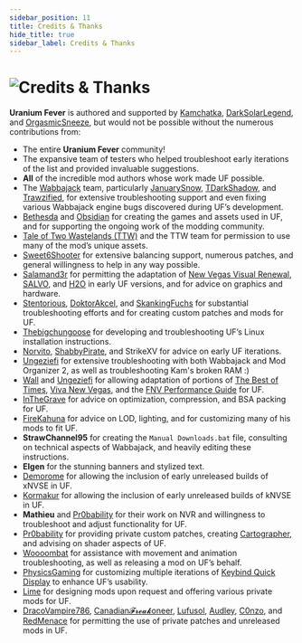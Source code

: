 ```yaml
---
sidebar_position: 11
title: Credits & Thanks
hide_title: true
sidebar_label: Credits & Thanks
---
```


# ![Credits & Thanks](https://github.com/user-attachments/assets/860a6f93-1ecd-4300-bcdc-516349fdd9cb)

**Uranium Fever** is authored and supported by [Kamchatka](https://next.nexusmods.com/profile/kamchatkaa), [DarkSolarLegend](https://next.nexusmods.com/profile/darksolarlegend), and [OrgasmicSneeze](https://next.nexusmods.com/profile/OrgasmicSneeze), but would not be possible without the numerous contributions from:

- The entire **Uranium Fever** community!
- The expansive team of testers who helped troubleshoot early iterations of the list and provided invaluable suggestions.
- **All** of the incredible mod authors whose work made UF possible.
- The [Wabbajack](https://www.wabbajack.org/) team, particularly [JanuarySnow](https://github.com/JanuarySnow), [TDarkShadow](https://github.com/TDarkShadow), and [Trawzified](https://github.com/tr4wzified), for extensive troubleshooting support and even fixing various Wabbajack engine bugs discovered during UF’s development.
- [Bethesda](https://bethesda.net) and [Obsidian](https://www.obsidian.net) for creating the games and assets used in UF, and for supporting the ongoing work of the modding community.
- [Tale of Two Wastelands (TTW)](https://mod.pub/ttw/133-tale-of-two-wastelands) and the TTW team for permission to use many of the mod’s unique assets.
- [Sweet6Shooter](https://next.nexusmods.com/profile/Sweet6Shooter) for extensive balancing support, numerous patches, and general willingness to help in any way possible.
- [Salamand3r](https://salamand3r.fail/) for permitting the adaptation of [New Vegas Visual Renewal](https://www.youtube.com/@salamand3r-), [SALVO](https://salamand3r.fail/salvo), and [H2O](https://www.nexusmods.com/newvegas/mods/89085) in early UF versions, and for advice on graphics and hardware.
- [Stentorious](https://next.nexusmods.com/profile/Stentorious), [DoktorAkcel](https://next.nexusmods.com/profile/DoktorAkcel), and [SkankingFuchs](https://next.nexusmods.com/profile/kittayman) for substantial troubleshooting efforts and for creating custom patches and mods for UF.
- [Thebigchungoose](https://next.nexusmods.com/profile/funny2018memebigchungus) for developing and troubleshooting UF’s Linux installation instructions.
- [Norvito](https://next.nexusmods.com/profile/Norvito), [ShabbyPirate](https://next.nexusmods.com/profile/ShabbyPirate), and StrikeXV for advice on early UF iterations.
- [Ungeziefi](https://next.nexusmods.com/profile/Ungeziefi) for extensive troubleshooting with both Wabbajack and Mod Organizer 2, as well as troubleshooting Kam's broken RAM :)
- [Wall](https://next.nexusmods.com/profile/WallSoGB) and [Ungeziefi](https://next.nexusmods.com/profile/Ungeziefi) for allowing adaptation of portions of [The Best of Times](https://thebestoftimes.moddinglinked.com/), [Viva New Vegas](https://vivanewvegas.moddinglinked.com/), and the [FNV Performance Guide](https://performance.moddinglinked.com/falloutnv.html) for UF.
- [InTheGrave](https://next.nexusmods.com/profile/Inthegrave) for advice on optimization, compression, and BSA packing for UF.
- [FireKahuna](https://next.nexusmods.com/profile/FireKahuna) for advice on LOD, lighting, and for customizing many of his mods to fit UF.
- **StrawChannel95** for creating the `Manual Downloads.bat` file, consulting on technical aspects of Wabbajack, and heavily editing these instructions.
- **Elgen** for the stunning banners and stylized text.
- [Demorome](https://next.nexusmods.com/profile/Demorome) for allowing the inclusion of early unreleased builds of xNVSE in UF.
- [Kormakur](https://next.nexusmods.com/profile/korri123) for allowing the inclusion of early unreleased builds of kNVSE in UF.
- **Mathieu** and [Pr0bability](https://next.nexusmods.com/profile/Pr0bability) for their work on NVR and willingness to troubleshoot and adjust functionality for UF.
- [Pr0bability](https://next.nexusmods.com/profile/Pr0bability) for providing private custom patches, creating [Cartographer](https://www.nexusmods.com/newvegas/mods/88451), and advising on shader aspects of UF.
- [Woooombat](https://next.nexusmods.com/profile/Woooombat) for assistance with movement and animation troubleshooting, as well as releasing a mod on UF’s behalf.
- [PhysicsGaming](https://next.nexusmods.com/profile/physicsgaming) for customizing multiple iterations of [Keybind Quick Display](https://www.nexusmods.com/newvegas/mods/85702) to enhance UF’s usability.
- [Lime](https://next.nexusmods.com/profile/LimeMods) for designing mods upon request and offering various private mods for UF.
- [DracoVampire786](https://next.nexusmods.com/profile/DracoVampire786), [Canadian𝓕𝓻𝓮𝓪𝓴oneer](https://next.nexusmods.com/profile/CanadianBaconeer), [Lufusol](https://next.nexusmods.com/profile/lufusol), [Audley](https://next.nexusmods.com/profile/Audley), [C0nzo](https://next.nexusmods.com/profile/C0nzo), and [RedMenace](https://next.nexusmods.com/profile/RedMenaceKun) for permitting the use of private patches and unreleased mods in UF.
